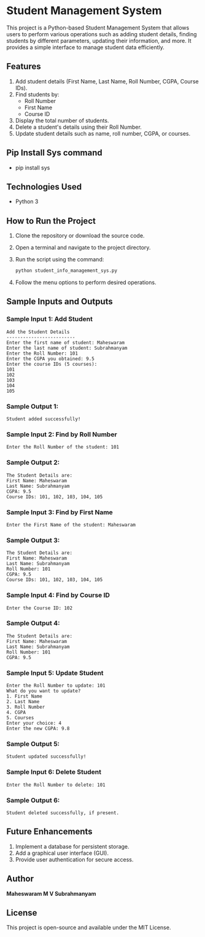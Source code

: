 # Student Management System

This project is a Python-based Student Management System that allows users to perform various operations such as adding student details, finding students by different parameters, updating their information, and more. It provides a simple interface to manage student data efficiently.

## Features

1. Add student details (First Name, Last Name, Roll Number, CGPA, Course IDs).
2. Find students by:
   - Roll Number
   - First Name
   - Course ID
3. Display the total number of students.
4. Delete a student's details using their Roll Number.
5. Update student details such as name, roll number, CGPA, or courses.

## Pip Install Sys command 
- pip install sys
## Technologies Used

- Python 3

## How to Run the Project

1. Clone the repository or download the source code.
2. Open a terminal and navigate to the project directory.
3. Run the script using the command:

   ```bash
   python student_info_management_sys.py
   ```

4. Follow the menu options to perform desired operations.

## Sample Inputs and Outputs

### Sample Input 1: Add Student
```
Add the Student Details
-------------------------
Enter the first name of student: Maheswaram
Enter the last name of student: Subrahmanyam
Enter the Roll Number: 101
Enter the CGPA you obtained: 9.5
Enter the course IDs (5 courses):
101
102
103
104
105
```

### Sample Output 1:
```
Student added successfully!
```

### Sample Input 2: Find by Roll Number
```
Enter the Roll Number of the student: 101
```

### Sample Output 2:
```
The Student Details are:
First Name: Maheswaram
Last Name: Subrahmanyam
CGPA: 9.5
Course IDs: 101, 102, 103, 104, 105
```

### Sample Input 3: Find by First Name
```
Enter the First Name of the student: Maheswaram
```

### Sample Output 3:
```
The Student Details are:
First Name: Maheswaram
Last Name: Subrahmanyam
Roll Number: 101
CGPA: 9.5
Course IDs: 101, 102, 103, 104, 105
```

### Sample Input 4: Find by Course ID
```
Enter the Course ID: 102
```

### Sample Output 4:
```
The Student Details are:
First Name: Maheswaram
Last Name: Subrahmanyam
Roll Number: 101
CGPA: 9.5
```

### Sample Input 5: Update Student
```
Enter the Roll Number to update: 101
What do you want to update?
1. First Name
2. Last Name
3. Roll Number
4. CGPA
5. Courses
Enter your choice: 4
Enter the new CGPA: 9.8
```

### Sample Output 5:
```
Student updated successfully!
```

### Sample Input 6: Delete Student
```
Enter the Roll Number to delete: 101
```

### Sample Output 6:
```
Student deleted successfully, if present.
```

## Future Enhancements

1. Implement a database for persistent storage.
2. Add a graphical user interface (GUI).
3. Provide user authentication for secure access.

## Author

**Maheswaram M V Subrahmanyam**

## License

This project is open-source and available under the MIT License.

